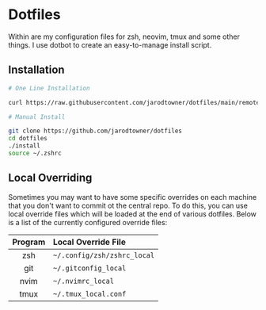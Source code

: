# Dotfiles

Within are my configuration files for zsh, neovim, tmux and some other things. I use dotbot to create an easy-to-manage install script. 

## Installation
```bash
# One Line Installation

curl https://raw.githubusercontent.com/jarodtowner/dotfiles/main/remote-install.zsh | zsh && source ~/.zshrc

# Manual Install

git clone https://github.com/jarodtowner/dotfiles 
cd dotfiles
./install
source ~/.zshrc
```

## Local Overriding

Sometimes you may want to have some specific overrides on each machine that you don't want to commit ot the central repo. To do this, you can use local override files which will be loaded at the end of various dotfiles. Below is a list of the currently configured override files: 

| Program | Local Override File |
| :-----: | :------------------ |
|   zsh   |   `~/.config/zsh/zshrc_local`  |
|   git   | `~/.gitconfig_local`|
|  nvim   |  `~/.nvimrc_local`  |
|  tmux   | `~/.tmux_local.conf`|

